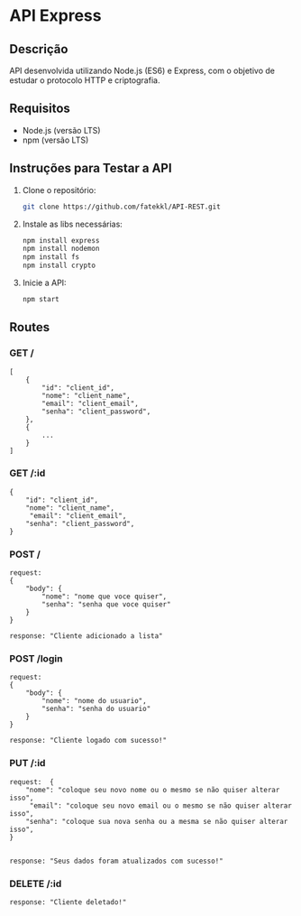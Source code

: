 # API Express

## Descrição

API desenvolvida utilizando Node.js (ES6) e Express, com o objetivo de estudar o protocolo HTTP e criptografia.

## Requisitos

- Node.js (versão LTS)
- npm (versão LTS)

## Instruções para Testar a API

1. Clone o repositório:
   ```bash
   git clone https://github.com/fatekkl/API-REST.git


2. Instale as libs necessárias:
   ````bash
   npm install express
   npm install nodemon
   npm install fs
   npm install crypto


3. Inicie a API:
    ````bash
    npm start


## Routes

### GET /

    [
        {
            "id": "client_id",
            "nome": "client_name",
            "email": "client_email",
            "senha": "client_password",
        },
        {
            ...
        }
    ]


### GET /:id

    {
        "id": "client_id",
        "nome": "client_name",
         "email": "client_email",
        "senha": "client_password",
    }


### POST /

    request: 
    {
        "body": {
            "nome": "nome que voce quiser",
            "senha": "senha que voce quiser"
        }
    }

    response: "Cliente adicionado a lista"

    
### POST /login

    request:
    {
        "body": {
            "nome": "nome do usuario",
            "senha": "senha do usuario"
        }
    }

    response: "Cliente logado com sucesso!"



### PUT /:id

    request:  {
        "nome": "coloque seu novo nome ou o mesmo se não quiser alterar isso",
         "email": "coloque seu novo email ou o mesmo se não quiser alterar isso",
        "senha": "coloque sua nova senha ou a mesma se não quiser alterar isso",
    }


    response: "Seus dados foram atualizados com sucesso!"


### DELETE /:id 

    response: "Cliente deletado!"
    

   
    

